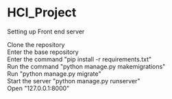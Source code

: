 # HCI_Project

<stong>Setting up Front end server</strong>

Clone the repository<br/>
Enter the base repository<br/>
Enter the command "pip install -r requirements.txt"<br/>
Run the command "python manage.py makemigrations"<br/>
Run "python manage.py migrate"<br/>
Start the server "python manage.py runserver"<br/>
Open "127.0.0.1:8000"<br/>

